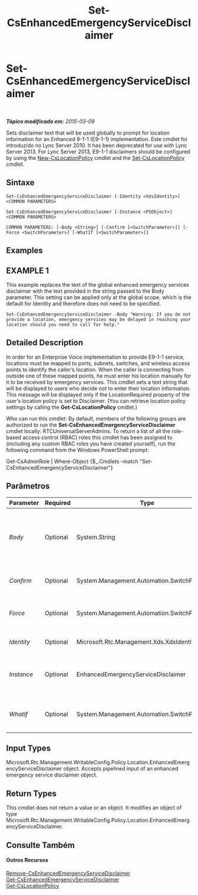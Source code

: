 ﻿---
title: Set-CsEnhancedEmergencyServiceDisclaimer
TOCTitle: Set-CsEnhancedEmergencyServiceDisclaimer
ms:assetid: 7c7f5594-4014-4ae0-afe1-6f73340be08c
ms:mtpsurl: https://technet.microsoft.com/pt-br/library/Gg398620(v=OCS.15)
ms:contentKeyID: 49307229
ms.date: 05/19/2016
mtps_version: v=OCS.15
ms.translationtype: HT
---

# Set-CsEnhancedEmergencyServiceDisclaimer

 

_**Tópico modificado em:** 2015-03-09_

Sets disclaimer text that will be used globally to prompt for location information for an Enhanced 9-1-1 (E9-1-1) implementation. Este cmdlet foi introduzido no Lync Server 2010. It has been deprecated for use with Lync Server 2013. For Lync Server 2013, E9-1-1 disclaimers should be configured by using the [New-CsLocationPolicy](new-cslocationpolicy.md) cmdlet and the [Set-CsLocationPolicy](set-cslocationpolicy.md) cmdlet.

## Sintaxe

    Set-CsEnhancedEmergencyServiceDisclaimer [-Identity <XdsIdentity>] <COMMON PARAMETERS>

    Set-CsEnhancedEmergencyServiceDisclaimer [-Instance <PSObject>] <COMMON PARAMETERS>

    COMMON PARAMETERS: [-Body <String>] [-Confirm [<SwitchParameter>]] [-Force <SwitchParameter>] [-WhatIf [<SwitchParameter>]]

## Examples

## EXAMPLE 1

This example replaces the text of the global enhanced emergency services disclaimer with the text provided in the string passed to the Body parameter. This setting can be applied only at the global scope, which is the default for Identity and therefore does not need to be specified.

    Set-CsEnhancedEmergencyServiceDisclaimer -Body "Warning: If you do not provide a location, emergency services may be delayed in reaching your location should you need to call for help."

## Detailed Description

In order for an Enterprise Voice implementation to provide E9-1-1 service, locations must be mapped to ports, subnets, switches, and wireless access points to identify the caller’s location. When the caller is connecting from outside one of these mapped points, he must enter his location manually for it to be received by emergency services. This cmdlet sets a text string that will be displayed to users who decide not to enter their location information. This message will be displayed only if the LocationRequired property of the user’s location policy is set to Disclaimer. (You can retrieve location policy settings by calling the **Get-CsLocationPolicy** cmdlet.)

Who can run this cmdlet: By default, members of the following groups are authorized to run the **Set-CsEnhancedEmergencyServiceDisclaimer** cmdlet locally: RTCUniversalServerAdmins. To return a list of all the role-based access control (RBAC) roles this cmdlet has been assigned to (including any custom RBAC roles you have created yourself), run the following command from the Windows PowerShell prompt:

Get-CsAdminRole | Where-Object {$\_.Cmdlets –match "Set-CsEnhancedEmergencyServiceDisclaimer"}

## Parâmetros


<table>
<colgroup>
<col style="width: 25%" />
<col style="width: 25%" />
<col style="width: 25%" />
<col style="width: 25%" />
</colgroup>
<thead>
<tr class="header">
<th>Parameter</th>
<th>Required</th>
<th>Type</th>
<th>Description</th>
</tr>
</thead>
<tbody>
<tr class="odd">
<td><p><em>Body</em></p></td>
<td><p>Optional</p></td>
<td><p>System.String</p></td>
<td><p>A string containing information that will be displayed to users who are connected from locations that cannot be resolved by the location mapping (wiremap) who choose not to enter their location manually.</p></td>
</tr>
<tr class="even">
<td><p><em>Confirm</em></p></td>
<td><p>Optional</p></td>
<td><p>System.Management.Automation.SwitchParameter</p></td>
<td><p>Solicita confirmação antes da execução do comando.</p></td>
</tr>
<tr class="odd">
<td><p><em>Force</em></p></td>
<td><p>Optional</p></td>
<td><p>System.Management.Automation.SwitchParameter</p></td>
<td><p>Suppresses any confirmation prompts that would otherwise be displayed before making changes.</p></td>
</tr>
<tr class="even">
<td><p><em>Identity</em></p></td>
<td><p>Optional</p></td>
<td><p>Microsoft.Rtc.Management.Xds.XdsIdentity</p></td>
<td><p>This will always be Global.</p></td>
</tr>
<tr class="odd">
<td><p><em>Instance</em></p></td>
<td><p>Optional</p></td>
<td><p>EnhancedEmergencyServiceDisclaimer</p></td>
<td><p>A reference to an enhanced emergency service disclaimer object. Must be of type EnhancedEmergencyServiceDisclaimer.</p></td>
</tr>
<tr class="even">
<td><p><em>WhatIf</em></p></td>
<td><p>Optional</p></td>
<td><p>System.Management.Automation.SwitchParameter</p></td>
<td><p>Descreve o que aconteceria se o comando fosse executado sem ser executado de fato.</p></td>
</tr>
</tbody>
</table>


## Input Types

Microsoft.Rtc.Management.WritableConfig.Policy.Location.EnhancedEmergencyServiceDisclaimer object. Accepts pipelined input of an enhanced emergency service disclaimer object.

## Return Types

This cmdlet does not return a value or an object. It modifies an object of type Microsoft.Rtc.Management.WritableConfig.Policy.Location.EnhancedEmergencyServiceDisclaimer.

## Consulte Também

#### Outros Recursos

[Remove-CsEnhancedEmergencyServiceDisclaimer](remove-csenhancedemergencyservicedisclaimer.md)  
[Get-CsEnhancedEmergencyServiceDisclaimer](get-csenhancedemergencyservicedisclaimer.md)  
[Get-CsLocationPolicy](get-cslocationpolicy.md)

